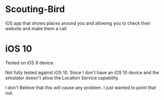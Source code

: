 # Scouting-Bird
iOS app that shows places around you and allowing you to check their website and make them a call

# iOS 10
Tested on iOS 9 device.

Not fully tested against iOS 10. Since I don't have an iOS 10 device and the simulator doesn't allow the Location Service capability.

I don't Believe that this will cause any problem. I just wanted to point that out.
